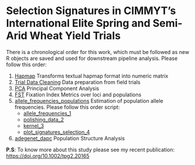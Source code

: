 # Selection Signatures in CIMMYT’s International Elite Spring and Semi-Arid Wheat Yield Trials

There is a chronological order for this work, which must be followed as new R objects are saved and used for downstream pipeline analysis. Please follow this order:

1. [Hapmap](hapmap)  Transforms textual hapmap format into numeric matrix
2. [Trial Data Cleaning](trial_data_cleaning) Data preparation from field trials
3. [PCA](PCA) Principal Component Analysis
4. [FST](FST) Fixation Index Metrics over loci and populations
5. [allele_frequencies_populations](allele_frequencies_populations) Estimation of population allele frequencies. Please follow this order script:
    * [allele_frequencies_1](allele_frequencies_populations/allele_frequencies_1.R)
    * [polishing_data_2](allele_frequencies_populations/polishing_data_2.R)
    * [kernel_3](allele_frequencies_populations/kernel_3.R)
    * [plot_signatures_selection_4](allele_frequencies_populations/plot_signatures_selection_4.R)
6. [adegenet_dapc](adegenet_dapc) Population Structure Analysis

**P.S**: To know more about this study please see my recent publication: https://doi.org/10.1002/tpg2.20165
